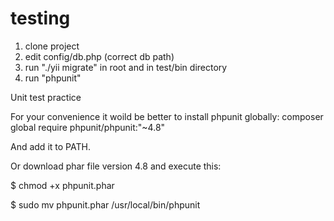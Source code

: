 # testing

1. clone project
2. edit config/db.php (correct db path)
3. run "./yii migrate"  in root and in test/bin directory
4. run "phpunit"


Unit test practice

For your convenience it woild be better to install phpunit globally:
composer global require phpunit/phpunit:"~4.8"

And add it to PATH.

Or download phar file version 4.8 and execute this:

$ chmod +x phpunit.phar

$ sudo mv phpunit.phar /usr/local/bin/phpunit
